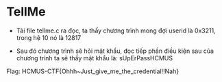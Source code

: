 # TellMe

- Tải file tellme.c ra đọc, ta thấy chương trình mong đợi userid là 0x3211, trong hệ 10 nó là 12817

- Sau đó chương trình sẽ hỏi mật khẩu, đọc tiếp phần điều kiện sau của chương trình ta sẽ thấy mật khẩu là: sUpErPassHCMUS

Flag: HCMUS-CTF{Ohhh~Just_give_me_the_credential!!Nah}
